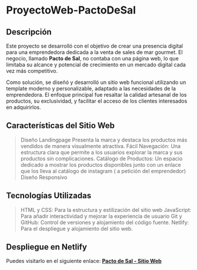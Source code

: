 # ProyectoWeb-PactoDeSal
## Descripción
Este proyecto se desarrolló con el objetivo de crear una presencia digital para una emprendedora dedicada a la venta de sales de mar gourmet. El negocio, llamado **Pacto de Sal**, no contaba con una página web, lo que limitaba su alcance y potencial de crecimiento en un mercado digital cada vez más competitivo.

Como solución, se diseñó y desarrolló un sitio web funcional utilizando un template moderno y personalizable, adaptado a las necesidades de la emprendedora. El enfoque principal fue resaltar la calidad artesanal de los productos, su exclusividad, y facilitar el acceso de los clientes interesados en adquirirlos.

## Características del Sitio Web

> Diseño Landingpage
> Presenta la marca y destaca los productos más vendidos de manera visualmente atractiva.
> Fácil Navegación: Una estructura clara que permite a los usuarios explorar la marca y sus productos sin complicaciones.
> Catálogo de Productos: Un espacio dedicado a mostrar los productos disponibles junto con un enlace que los lleva al catálogo de instagram ( a petición del emprendedor)
> Diseño Responsivo

## Tecnologías Utilizadas
> HTML y CSS: Para la estructura y estilización del sitio web
> JavaScript: Para añadir interactividad y mejorar la experiencia de usuario
> Git y GitHub: Control de versiones y alojamiento del código fuente.
> Netlify: Para el despliegue y alojamiento del sitio web.

## Despliegue en Netlify
Puedes visitarlo en el siguiente enlace:
[**Pacto de Sal - Sitio Web**](https://pactodesal.netlify.app/)
